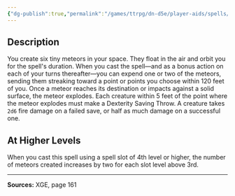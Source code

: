 ```yaml
---
{"dg-publish":true,"permalink":"/games/ttrpg/dn-d5e/player-aids/spells/level-3/mels-minute-meteors/","tags":["ttrpg/dnd/5e","verbal","somatic","material","concentration","spell"],"noteIcon":""}
---
```



## Description
You create six tiny meteors in your space.
They float in the air and orbit you for the spell's duration.
When you cast the spell—and as a bonus action on each of your turns thereafter—you can expend one or two of the meteors, sending them streaking toward a point or points you choose within 120 feet of you.
Once a meteor reaches its destination or impacts against a solid surface, the meteor explodes.
Each creature within 5 feet of the point where the meteor explodes must make a Dexterity Saving Throw.
A creature takes `2d6` fire damage on a failed save, or half as much damage on a successful one.

## At Higher Levels
When you cast this spell using a spell slot of 4th level or higher, the number of meteors created increases by two for each slot level above 3rd.

---

**Sources:** XGE, page 161
